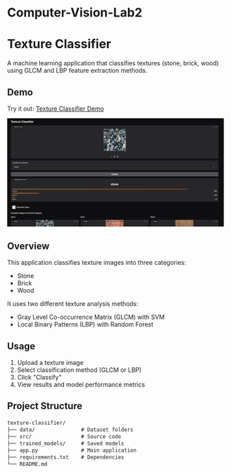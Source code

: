 # Computer-Vision-Lab2
# Texture Classifier

A machine learning application that classifies textures (stone, brick, wood) using GLCM and LBP feature extraction methods.

## Demo

Try it out: [Texture Classifier Demo](https://huggingface.co/spaces/zanegu/TextureClassifier)

![Screenshot](data/demo.png)

## Overview

This application classifies texture images into three categories:
- Stone
- Brick
- Wood

It uses two different texture analysis methods:
- Gray Level Co-occurrence Matrix (GLCM) with SVM
- Local Binary Patterns (LBP) with Random Forest

## Usage

1. Upload a texture image
2. Select classification method (GLCM or LBP)
3. Click "Classify"
4. View results and model performance metrics

## Project Structure

```
texture-classifier/
├── data/               # Dataset folders
├── src/                # Source code
├── trained_models/     # Saved models
├── app.py              # Main application
├── requirements.txt    # Dependencies
└── README.md
```
